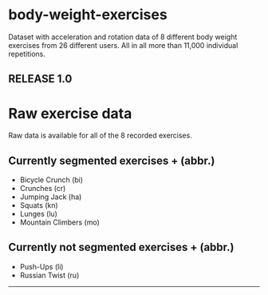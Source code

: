 

# body-weight-exercises
Dataset with acceleration and rotation data of 8 different body weight exercises from 26 different users. All in all more than 11,000 individual repetitions. 

RELEASE 1.0
-----------------------------------------------------------------------
# Raw exercise data
Raw data is available for all of the 8 recorded exercises.

## Currently segmented exercises + (abbr.)
- Bicycle Crunch (bi)
- Crunches (cr)
- Jumping Jack (ha)
- Squats (kn)
- Lunges (lu)
- Mountain Climbers (mo)

## Currently not segmented exercises + (abbr.)
- Push-Ups (li)
- Russian Twist (ru)
-----------------------------------------------------------------------
